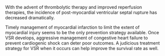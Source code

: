 With the advent of thrombolytic therapy and improved reperfusion therapies, the incidence of post-myocardial ventricular septal rupture has decreased dramatically.

Timely management of myocardial infarction to limit the extent of myocardial injury seems to be the only prevention strategy available. Once VSR develops, aggressive management of congestive heart failure to prevent cardiogenic shock can deter poor outcomes. A judicious treatment strategy for VSR when it occurs can help improve the survival rate as well.